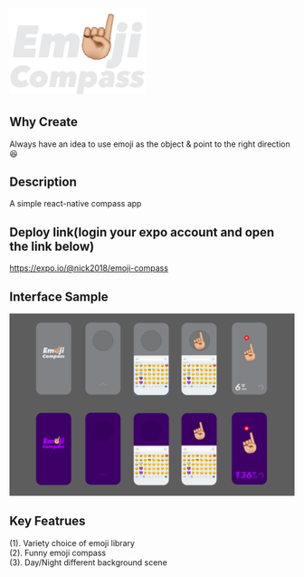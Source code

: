 # <img src='./public/img/logo.png' width='240'/>

## Why Create
Always have an idea to use emoji as the object & point to the right direction😆

## Description
A simple react-native compass app

## Deploy link(login your expo account and open the link below)
https://expo.io/@nick2018/emoji-compass

## Interface Sample
<img src='./public/img/sample1.png'/>

## Key Featrues
(1). Variety choice of emoji library<br/>
(2). Funny emoji compass<br/>
(3). Day/Night different background scene<br/>
